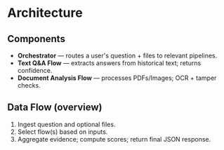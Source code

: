 # Architecture

## Components
- **Orchestrator** — routes a user's question + files to relevant pipelines.
- **Text Q&A Flow** — extracts answers from historical text; returns confidence.
- **Document Analysis Flow** — processes PDFs/Images; OCR + tamper checks.

## Data Flow (overview)
1. Ingest question and optional files.
2. Select flow(s) based on inputs.
3. Aggregate evidence; compute scores; return final JSON response.

